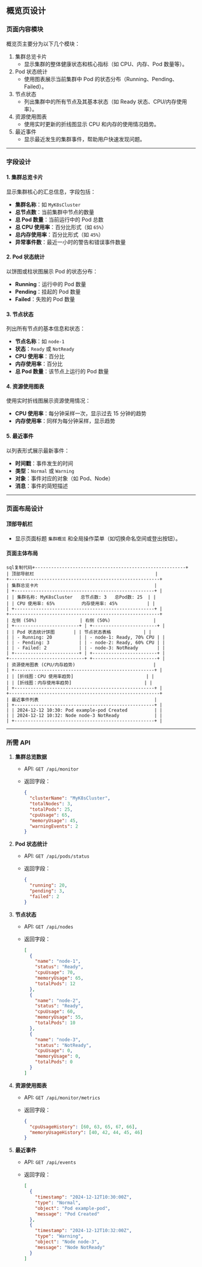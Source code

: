 ## **概览页设计**

### **页面内容模块**

概览页主要分为以下几个模块：

1. 集群总览卡片
    - 显示集群的整体健康状态和核心指标（如 CPU、内存、Pod 数量等）。
2. Pod 状态统计
    - 使用图表展示当前集群中 Pod 的状态分布（Running、Pending、Failed）。
3. 节点状态
    - 列出集群中的所有节点及其基本状态（如 Ready 状态、CPU/内存使用率）。
4. 资源使用图表
    - 使用实时更新的折线图显示 CPU 和内存的使用情况趋势。
5. 最近事件
    - 显示最近发生的集群事件，帮助用户快速发现问题。

------

### **字段设计**

#### 1. **集群总览卡片**

显示集群核心的汇总信息，字段包括：

- **集群名称**：如 `MyK8sCluster`
- **总节点数**：当前集群中节点的数量
- **总 Pod 数量**：当前运行中的 Pod 总数
- **总 CPU 使用率**：百分比形式（如 `65%`）
- **总内存使用率**：百分比形式（如 `45%`）
- **异常事件数**：最近一小时的警告和错误事件数量

#### 2. **Pod 状态统计**

以饼图或柱状图展示 Pod 的状态分布：

- **Running**：运行中的 Pod 数量
- **Pending**：挂起的 Pod 数量
- **Failed**：失败的 Pod 数量

#### 3. **节点状态**

列出所有节点的基本信息和状态：

- **节点名称**：如 `node-1`
- **状态**：`Ready` 或 `NotReady`
- **CPU 使用率**：百分比
- **内存使用率**：百分比
- **总 Pod 数量**：该节点上运行的 Pod 数量

#### 4. **资源使用图表**

使用实时折线图展示资源使用情况：

- **CPU 使用率**：每分钟采样一次，显示过去 15 分钟的趋势
- **内存使用率**：同样为每分钟采样，显示趋势

#### 5. **最近事件**

以列表形式展示最新事件：

- **时间戳**：事件发生的时间
- **类型**：`Normal` 或 `Warning`
- **对象**：事件对应的对象（如 Pod、Node）
- **消息**：事件的简短描述

------

### **页面布局设计**

#### 顶部导航栏

- 显示页面标题 `集群概览` 和全局操作菜单（如切换命名空间或登出按钮）。

#### 页面主体布局

```
sql复制代码+--------------------------------------------------------+
| 顶部导航栏                                             |
+--------------------------------------------------------+
| 集群总览卡片                                           |
| +----------------------------------------------------+ |
| | 集群名称: MyK8sCluster   总节点数: 3   总Pod数: 25  | |
| | CPU 使用率: 65%          内存使用率: 45%           | |
| +----------------------------------------------------+ |
+--------------------------------------------------------+
| 左侧 (50%)                | 右侧 (50%)                |
| +------------------------+ | +------------------------+ |
| | Pod 状态统计饼图       | | 节点状态表格            | |
| | - Running: 20          | | - node-1: Ready, 70% CPU | |
| | - Pending: 3           | | - node-2: Ready, 60% CPU | |
| | - Failed: 2            | | - node-3: NotReady       | |
| +------------------------+ | +------------------------+ |
+----------------------------+ +------------------------+ |
| 资源使用图表 (CPU/内存趋势)                             |
| +----------------------------------------------------+ |
| | [折线图：CPU 使用率趋势]                           | |
| | [折线图：内存使用率趋势]                           | |
| +----------------------------------------------------+ |
+--------------------------------------------------------+
| 最近事件列表                                           |
| +----------------------------------------------------+ |
| | 2024-12-12 10:30: Pod example-pod Created          | |
| | 2024-12-12 10:32: Node node-3 NotReady             | |
| +----------------------------------------------------+ |
```

------

### **所需 API**

1. **集群总览数据**

    - API: `GET /api/monitor`

    - 返回字段：

      ```json
      {
        "clusterName": "MyK8sCluster",
        "totalNodes": 3,
        "totalPods": 25,
        "cpuUsage": 65,
        "memoryUsage": 45,
        "warningEvents": 2
      }
      ```

2. **Pod 状态统计**

    - API: `GET /api/pods/status`

    - 返回字段：

      ```json
      {
        "running": 20,
        "pending": 3,
        "failed": 2
      }
      ```

3. **节点状态**

    - API: `GET /api/nodes`

    - 返回字段：

      ```json
      [
        {
          "name": "node-1",
          "status": "Ready",
          "cpuUsage": 70,
          "memoryUsage": 65,
          "totalPods": 12
        },
        {
          "name": "node-2",
          "status": "Ready",
          "cpuUsage": 60,
          "memoryUsage": 55,
          "totalPods": 10
        },
        {
          "name": "node-3",
          "status": "NotReady",
          "cpuUsage": 0,
          "memoryUsage": 0,
          "totalPods": 0
        }
      ]
      ```

4. **资源使用图表**

    - API: `GET /api/monitor/metrics`

    - 返回字段：

      ```json
      {
        "cpuUsageHistory": [60, 63, 65, 67, 66],
        "memoryUsageHistory": [40, 42, 44, 45, 46]
      }
      ```

5. **最近事件**

    - API: `GET /api/events`

    - 返回字段：

      ```json
      [
        {
          "timestamp": "2024-12-12T10:30:00Z",
          "type": "Normal",
          "object": "Pod example-pod",
          "message": "Pod Created"
        },
        {
          "timestamp": "2024-12-12T10:32:00Z",
          "type": "Warning",
          "object": "Node node-3",
          "message": "Node NotReady"
        }
      ]
      ```